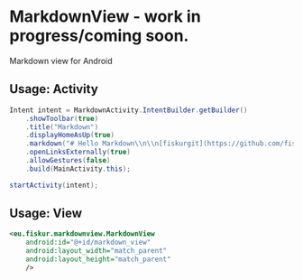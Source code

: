 # MarkdownView - work in progress/coming soon.
Markdown view for Android

## Usage: Activity
```java
Intent intent = MarkdownActivity.IntentBuilder.getBuilder()
    .showToolbar(true)
    .title("Markdown")
    .displayHomeAsUp(true)
    .markdown("# Hello Markdown\\n\\n[fiskurgit](https://github.com/fiskurgit)")
    .openLinksExternally(true)
    .allowGestures(false)
    .build(MainActivity.this);

startActivity(intent);
```

## Usage: View

```xml
<eu.fiskur.markdownview.MarkdownView
    android:id="@+id/markdown_view"
    android:layout_width="match_parent"
    android:layout_height="match_parent"
    />
```
